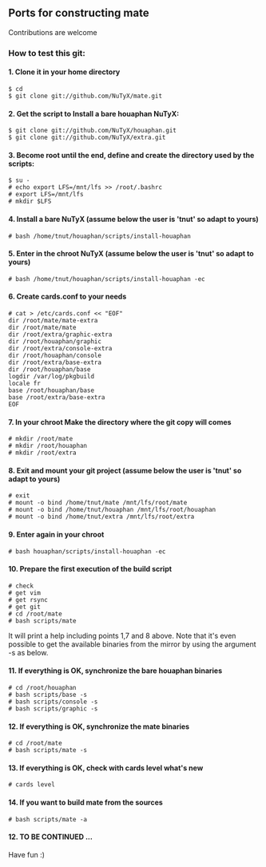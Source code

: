 ## Ports for constructing mate

Contributions are welcome

### How to test this git:

#### 1. Clone it in your home directory

    $ cd
    $ git clone git://github.com/NuTyX/mate.git

#### 2. Get the script to Install a bare houaphan NuTyX:

    $ git clone git://github.com/NuTyX/houaphan.git
    $ git clone git://github.com/NuTyX/extra.git

#### 3. Become root until the end, define and create the directory used by the scripts:

    $ su -
    # echo export LFS=/mnt/lfs >> /root/.bashrc
    # export LFS=/mnt/lfs
    # mkdir $LFS

#### 4. Install a bare NuTyX (assume below the user is 'tnut' so adapt to yours)

    # bash /home/tnut/houaphan/scripts/install-houaphan

#### 5. Enter in the chroot NuTyX (assume below the user is 'tnut' so adapt to yours)

    # bash /home/tnut/houaphan/scripts/install-houaphan -ec

#### 6. Create cards.conf to your needs

    # cat > /etc/cards.conf << "EOF"
    dir /root/mate/mate-extra
    dir /root/mate/mate
    dir /root/extra/graphic-extra
    dir /root/houaphan/graphic
    dir /root/extra/console-extra
    dir /root/houaphan/console
    dir /root/extra/base-extra
    dir /root/houaphan/base
    logdir /var/log/pkgbuild
    locale fr
    base /root/houaphan/base
    base /root/extra/base-extra
    EOF

#### 7. In your chroot Make the directory where the git copy will comes

    # mkdir /root/mate
    # mkdir /root/houaphan
    # mkdir /root/extra

#### 8. Exit and mount your git project (assume below the user is 'tnut' so adapt to yours)

    # exit
    # mount -o bind /home/tnut/mate /mnt/lfs/root/mate
    # mount -o bind /home/tnut/houaphan /mnt/lfs/root/houaphan
    # mount -o bind /home/tnut/extra /mnt/lfs/root/extra

#### 9. Enter again in your chroot

    # bash houaphan/scripts/install-houaphan -ec

#### 10. Prepare the first execution of the build script

    # check
    # get vim
    # get rsync
    # get git
    # cd /root/mate
    # bash scripts/mate
 
It will print a help including points 1,7 and 8 above.
Note that it's even possible to get the available binaries from the mirror by using the argument -s as below.

#### 11. If everything is OK, synchronize the bare houaphan binaries

    # cd /root/houaphan
    # bash scripts/base -s
    # bash scripts/console -s
    # bash scripts/graphic -s
    
#### 12. If everything is OK, synchronize the mate binaries

    # cd /root/mate
    # bash scripts/mate -s

#### 13. If everything is OK, check with cards level what's new

    # cards level

#### 14. If you want to build mate from the sources

    # bash scripts/mate -a

#### 12. TO BE CONTINUED ...

Have fun :)
